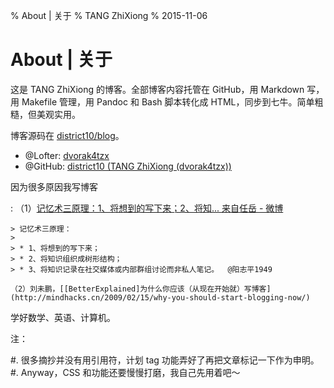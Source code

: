 % About | 关于
% TANG ZhiXiong
% 2015-11-06

About | 关于
============

这是 TANG ZhiXiong 的博客。全部博客内容托管在 GitHub，用 Markdown 写，用 Makefile 管理，用 Pandoc 和 Bash 脚本转化成 HTML，同步到七牛。简单粗糙，但美观实用。

博客源码在 [district10/blog](https://github.com/district10/blog)。

* @Lofter: [dvorak4tzx](http://dvorak4tzx.lofter.com/)
* @GitHub: [district10 (TANG ZhiXiong (dvorak4tzx))](https://github.com/district10)

因为很多原因我写博客

:   （1）[记忆术三原理：1、将想到的写下来；2、将知... 来自任岳 - 微博](http://weibo.com/1664910444/Biy24h2m9?type=comment)
    
    > 记忆术三原理：
    >
    > * 1、将想到的写下来；
    > * 2、将知识组织成树形结构；
    > * 3、将知识记录在社交媒体或内部群组讨论而非私人笔记。  @阳志平1949
    
    （2）刘未鹏，[[BetterExplained]为什么你应该（从现在开始就）写博客](http://mindhacks.cn/2009/02/15/why-you-should-start-blogging-now/)

学好数学、英语、计算机。

<!--

![Mathematics is the only truly universal language.](http://gnat.qiniudn.com/jodie-foster-math.png)

![Octocat: Adventure Cat](http://gnat-tang-shared-image.qiniudn.com/octocat/adventure-cat.png)

![Kimonotocat](http://gnat-tang-shared-image.qiniudn.com/octocat/kimonotocat.png)

-->

注：

#. 很多摘抄并没有用引用符，计划 tag 功能弄好了再把文章标记一下作为申明。
#. Anyway，CSS 和功能还要慢慢打磨，我自己先用着吧～
<!--
#. 还没有在豆瓣、微博、简书推广这个博客生成器，而且搜索引擎现在不爬七牛 CDN（robots 成功了但是爬虫都不来！），人太少了。
#. 多说和站长工具实在太拖慢速度了！抛弃！
-->

